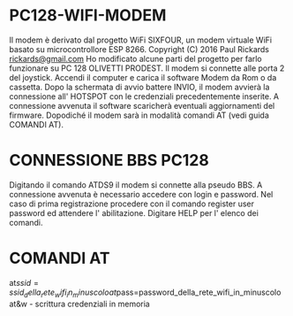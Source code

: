 # PC128-WIFI-MODEM
Il modem è derivato dal progetto WiFi SIXFOUR, un modem virtuale WiFi basato su microcontrollore ESP 8266.
   Copyright (C) 2016 Paul Rickards <rickards@gmail.com>
Ho modificato alcune parti del progetto per farlo funzionare su PC 128 OLIVETTI PRODEST.
Il modem si connette alle porta 2 del joystick.
Accendi il computer e carica il software Modem da Rom o da cassetta.
Dopo la schermata di avvio battere INVIO, il modem avvierà la connessione all' HOTSPOT con le credenziali precedentemente inserite. A connessione avvenuta il software scaricherà eventuali aggiornamenti del firmware.
Dopodiché il modem sarà in modalità comandi AT (vedi guida COMANDI AT).
# CONNESSIONE BBS PC128
Digitando il comando ATDS9 il modem si connette alla pseudo BBS.
A connessione avvenuta è necessario accedere con login e password. Nel caso di prima registrazione procedere con il comando register user password ed attendere l' abilitazione.
Digitare HELP per l' elenco dei comandi.
# COMANDI AT
at$ssid=ssid_della_rete_wifi_in_minuscolo
at$pass=password_della_rete_wifi_in_minuscolo
at&w - scrittura credenziali in memoria

